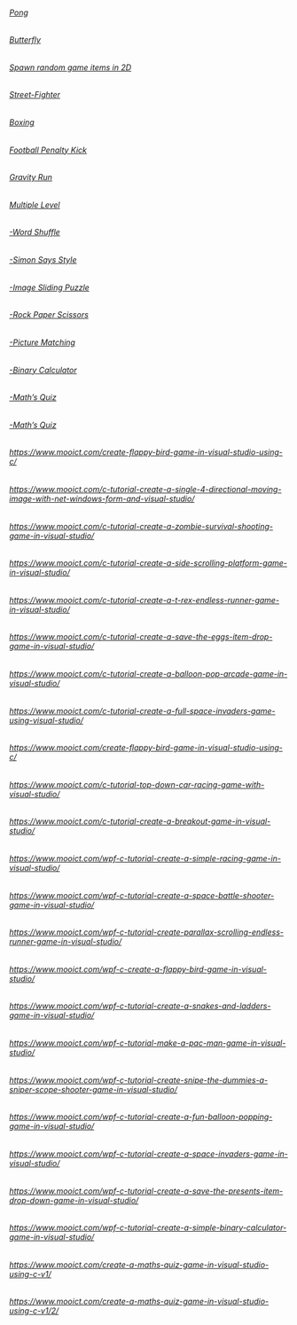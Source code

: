 ###### [Pong ](https://www.mooict.com/c-tutorials-create-a-simple-pong-game-in-windows-forms-and-visual-studio/)
###### [Butterfly](https://www.mooict.com/create-a-butterfly-catching-game-using-c-sharp-win-forms-visual-studio/)
###### [Spawn random game items in 2D](https://www.mooict.com/c-tutorial-how-to-spawn-random-game-items-in-2d-and-pick-them-up-using-collision-with-c-and-win-forms-in-visual-studio/)
###### [Street-Fighter](https://www.mooict.com/c-sharp-tutorial-create-a-street-fighter-game-demo-in-windows-forms-and-visual-studio/)
###### [Boxing](https://www.mooict.com/c-tutorial-create-a-simple-punch-out-style-boxing-game-in-visual-studio/)
###### [Football Penalty Kick](https://www.mooict.com/c-tutorial-create-a-football-penalty-kick-game-in-visual-studio-with-win-forms/)
###### [Gravity Run](https://www.mooict.com/c-tutorial-create-a-gravity-run-game-in-windows-form-and-visual-studio/)
###### [Multiple Level](https://www.mooict.com/c-tutorial-make-a-multiple-level-game-in-windows-form-application/)
###### [-Word Shuffle](https://www.mooict.com/c-tutorial-make-a-word-shuffle-game-in-windows-form-and-visual-studio/)
###### [-Simon Says Style](https://www.mooict.com/create-a-simon-says-style-game-in-windows-forms-and-c-sharp-with-visual-studio/)
###### [-Image Sliding Puzzle](https://www.mooict.com/c-sharp-tutorial-make-an-image-slider-puzzle-game-in-windows-forms/)
###### [-Rock Paper Scissors](https://www.mooict.com/c-tutorial-create-a-rock-paper-scissors-game-in-100-lines-of-code/)
###### [-Picture Matching](https://www.mooict.com/c-tutorial-create-a-picture-matching-game-with-net-in-visual-studio/)
###### [-Binary Calculator](https://www.mooict.com/c-tutorial-make-a-binary-calculator-game-in-windows-form-application-and-visual-studio/)
###### [-Math’s Quiz](https://www.mooict.com/c-tutorial-maths-quiz-game-version-2-in-windows-form-application-and-visual-studio/)
###### [-Math’s Quiz](https://www.mooict.com/c-tutorial-maths-quiz-game-in-windows-form-application-and-visual-studio-version-1/)
###### https://www.mooict.com/create-flappy-bird-game-in-visual-studio-using-c/
###### https://www.mooict.com/c-tutorial-create-a-single-4-directional-moving-image-with-net-windows-form-and-visual-studio/
###### https://www.mooict.com/c-tutorial-create-a-zombie-survival-shooting-game-in-visual-studio/
###### https://www.mooict.com/c-tutorial-create-a-side-scrolling-platform-game-in-visual-studio/
###### https://www.mooict.com/c-tutorial-create-a-t-rex-endless-runner-game-in-visual-studio/
###### https://www.mooict.com/c-tutorial-create-a-save-the-eggs-item-drop-game-in-visual-studio/
###### https://www.mooict.com/c-tutorial-create-a-balloon-pop-arcade-game-in-visual-studio/
###### https://www.mooict.com/c-tutorial-create-a-full-space-invaders-game-using-visual-studio/
###### https://www.mooict.com/create-flappy-bird-game-in-visual-studio-using-c/
###### https://www.mooict.com/c-tutorial-top-down-car-racing-game-with-visual-studio/
###### https://www.mooict.com/c-tutorial-create-a-breakout-game-in-visual-studio/
###### https://www.mooict.com/wpf-c-tutorial-create-a-simple-racing-game-in-visual-studio/
###### https://www.mooict.com/wpf-c-tutorial-create-a-space-battle-shooter-game-in-visual-studio/
###### https://www.mooict.com/wpf-c-tutorial-create-parallax-scrolling-endless-runner-game-in-visual-studio/
###### https://www.mooict.com/wpf-c-create-a-flappy-bird-game-in-visual-studio/
###### https://www.mooict.com/wpf-c-tutorial-create-a-snakes-and-ladders-game-in-visual-studio/
###### https://www.mooict.com/wpf-c-tutorial-make-a-pac-man-game-in-visual-studio/
###### https://www.mooict.com/wpf-c-tutorial-create-snipe-the-dummies-a-sniper-scope-shooter-game-in-visual-studio/
###### https://www.mooict.com/wpf-c-tutorial-create-a-fun-balloon-popping-game-in-visual-studio/
###### https://www.mooict.com/wpf-c-tutorial-create-a-space-invaders-game-in-visual-studio/
###### https://www.mooict.com/wpf-c-tutorial-create-a-save-the-presents-item-drop-down-game-in-visual-studio/
###### https://www.mooict.com/wpf-c-tutorial-create-a-simple-binary-calculator-game-in-visual-studio/
###### https://www.mooict.com/create-a-maths-quiz-game-in-visual-studio-using-c-v1/
###### https://www.mooict.com/create-a-maths-quiz-game-in-visual-studio-using-c-v1/2/
